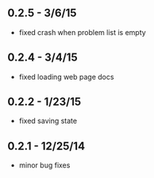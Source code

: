 ## 0.2.5 - 3/6/15
* fixed crash when problem list is empty

## 0.2.4 - 3/4/15
* fixed loading web page docs

## 0.2.2 - 1/23/15
* fixed saving state

## 0.2.1 - 12/25/14
* minor bug fixes
